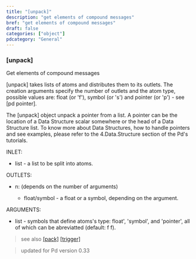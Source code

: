 ```yaml
---
title: "[unpack]"
description: "get elements of compound messages"
bref: "get elements of compound messages"
draft: false
categories: ["object"]
pdcategory: "General"
---
```


### [unpack]

Get elements of compound messages

[unpack] takes lists of atoms and distributes them to its outlets. The creation arguments specify the number of outlets and the atom type,  possible values are: float (or 'f'),  symbol (or 's') and pointer (or 'p') - see [pd pointer].

The [unpack] object unpack a pointer from a list. A pointer can be the location of a Data Structure scalar somewhere or the head of a Data Structure list. To know more about Data Structures,  how to handle pointers and see examples,  please refer to the 4.Data.Structure section of the Pd's tutorials.

INLET:

- list - a list to be split into atoms.

OUTLETS:

- n: (depends on the number of arguments)

  - float/symbol - a float or a symbol,  depending on the argument.

ARGUMENTS:

- list - symbols that define atoms's type: float',  'symbol',  and 'pointer',  all of which can be abreviatted (default: f f).
 


> see also [[pack]](../pack) [[trigger]](../trigger) 

> updated for Pd version 0.33